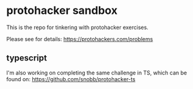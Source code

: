 # protohacker sandbox

This is the repo for tinkering with protohacker exercises.

Please see for details: https://protohackers.com/problems

## typescript

I'm also working on completing the same challenge in TS, which can be found on: https://github.com/snobb/protohacker-ts
